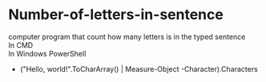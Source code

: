 # Number-of-letters-in-sentence
computer program that count how many letters is in the typed sentence
<br>
In CMD
<br>
In Windows PowerShell
- ("Hello, world!".ToCharArray() | Measure-Object -Character).Characters

